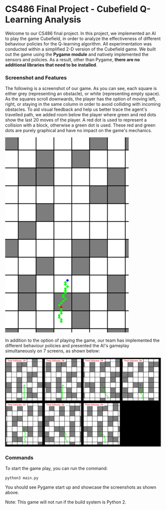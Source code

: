 # CS486 Final Project - Cubefield Q-Learning Analysis

Welcome to our CS486 final project. In this project, we implemented an AI to play the game Cubefield, in order to analyze the effectiveness of different behaviour policies for the Q-learning algorithm. All experimentation was conducted within a simplified 2-D version of the Cubefield game. We built out the game using the **Pygame module** and natively implemented the sensors and policies. As a result, other than Pygame, **there are no additional libraries that need to be installed**.    

### Screenshot and Features

The following is a screenshot of our game. As you can see, each square is either grey (representing an obstacle), or white (representing empty space). As the squares scroll downwards, the player has the option of moving left, right, or staying in the same column in order to avoid colliding with incoming obstacles. To aid visual feedback and help us better trace the agent's travelled path, we added room below the player where green and red dots show the last 20 moves of the player. A red dot is used to represent a collision with a block, otherwise a green dot is used. These red and green dots are purely graphical and have no impact on the game's mechanics. 

<img src="/cubefield-screenshot.png" width = "400">

In addition to the option of playing the game, our team has implemented the different behaviour policies and presented the AI's gameplay simultaneously on 7 screens, as shown below:

<img src="/seven-agents-cubefield.png">

### Commands

To start the game play, you can run the command:

```
python3 main.py
```

You should see Pygame start up and showcase the screenshots as shown above.

Note: This game will not run if the build system is Python 2. 
